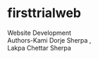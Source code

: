 # firsttrialweb
Website Development 
<br>
Authors-Kami Dorje Sherpa ,<br>
        Lakpa Chettar Sherpa
